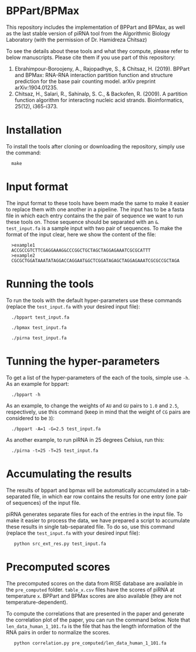 # BPPart/BPMax
This repository includes the implementation of BPPart and BPMax, as well as the last stable version of piRNA tool from the Algorithmic Biology Laboratory (with the permission of Dr. Hamidreza Chitsaz)

To see the details about these tools and what they compute, please refer to below manuscripts. Please cite them if you use part of this repository:

1. Ebrahimpour-Boroojeny, A., Rajopadhye, S., & Chitsaz, H. (2019). BPPart and BPMax: RNA-RNA interaction partition function and structure prediction for the base pair counting model. arXiv preprint arXiv:1904.01235.
2. Chitsaz, H., Salari, R., Sahinalp, S. C., & Backofen, R. (2009). A partition function algorithm for interacting nucleic acid strands. Bioinformatics, 25(12), i365-i373.

# Installation
To install the tools after cloning or downloading the repository, simply use the command:

```
  make
```

# Input format
The input format to these tools have beem made the same to make it easier to replace them with one another in a pipeline. The input has to be a fasta file in which each entry contains the the pair of sequence we want to run these tools on. Those sequence should be separated with an `&`. `test_input.fa` is a sample input with two pair of sequences. To make the format of the input clear, here we show the content of the file:

```
  >example1
  ACCGCCGTCTTCGAGGAAAG&CCCGGCTGCTAGCTAGGAGAAATCGCGCATTT
  >example2
  CGCGCTGGATAAATATAGGACCAGGAAT&GCTCGGATAGAGCTAGGAGAAATCGCGCCGCTAGA
```

# Running the tools
To run the tools with the default hyper-parameters use these commands (replace the `test_input.fa` with your desired input file):

```
  ./bppart test_input.fa
```
```
  ./bpmax test_input.fa
```
```
  ./pirna test_input.fa
```

# Tunning the hyper-parameters

To get a list of the hyper-parameters of the each of the tools, simple use `-h`. As an example for bppart:

```
  ./bppart -h
```

As an example, to change the weights of `AU` and `GU` pairs to `1.0` and `2.5`, respectively, use this command (keep in mind that the weight of `CG` pairs are considered to be `3`):
```
  ./bppart -A=1 -G=2.5 test_input.fa
```

As another example, to run piRNA in 25 degrees Celsius, run this:
```
  ./pirna -t=25 -T=25 test_input.fa
```

# Accumulating the results
The results of bppart and bpmax will be automatically accumulated in a tab-separated file, in which ear row contains the results for one entry (one pair of sequences) of the input file.

piRNA generates separate files for each of the entries in the input file. To make it easier to process the data, we have prepared a script to accumulate these results in single tab-separated file. To do so, use this command (replace the `test_input.fa` with your desired input file):
```
   python src_ext_res.py test_input.fa
```

# Precomputed scores
The precomputed scores on the data from RISE database are available in the `pre_computed` folder. `table_x.csv` files have the scores of piRNA at temperature `x`. BPPart and BPMax scores are also available (they are not temperature-dependent). 

To compute the correlations that are presented in the paper and generate the correlation plot of the paper, you can run the command below. Note that `len_data_human_1_101.fa` is the file that has the length information of the RNA pairs in order to normalize the scores.

```
   python correlation.py pre_computed/len_data_human_1_101.fa
```


